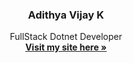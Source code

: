 <div align="center">
  <h3 align="center">Adithya Vijay K</h3>
  
  <p align="center">
    FullStack Dotnet Developer
    <br/>
    <a href="https://adithyavj.in/"><strong>Visit my site here »</strong></a>
  </p>
</div>
